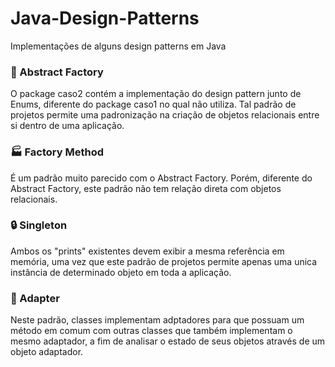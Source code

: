 # Java-Design-Patterns
Implementações de alguns design patterns em Java

### :hammer: Abstract Factory
O package caso2 contém a implementação do design pattern junto de Enums, diferente do package caso1 no qual não utiliza. Tal padrão de projetos permite uma padronização na criação de objetos relacionais entre si dentro de uma aplicação.

### :factory: Factory Method
É um padrão muito parecido com o Abstract Factory. Porém, diferente do Abstract Factory, este padrão não tem relação direta com objetos relacionais.

### :lock: Singleton
Ambos os "prints" existentes devem exibir a mesma referência em memória, uma vez que este padrão de projetos permite apenas uma unica instância de determinado objeto em toda a aplicação.

### :electric_plug: Adapter
Neste padrão, classes implementam adptadores para que possuam um método em comum com outras classes que também implementam o mesmo adaptador, a fim de analisar o estado de seus objetos através de um objeto adaptador.



